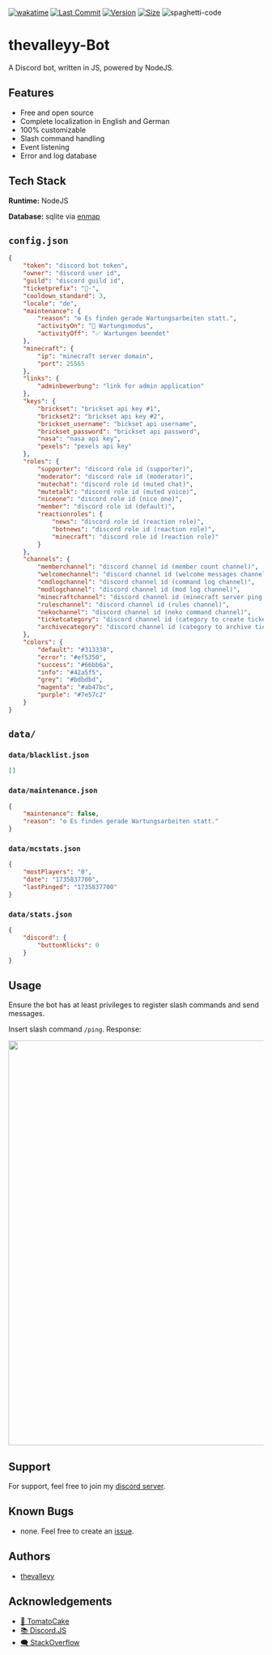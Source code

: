 [![wakatime](https://wakatime.com/badge/user/578854e6-3cc8-43e1-9bf4-3f5a8987960e/project/6d52e518-27b2-4632-857d-36fee6462aa6.svg)](https://wakatime.com)
[![Last Commit](https://img.shields.io/github/last-commit/thevalleyy-NetWork/thevalleyy-Bot/master?style=plastic)](https://github.com/thevalleyy-NetWork/thevalleyy-Bot/commits/master)
[![Version](https://img.shields.io/github/package-json/v/thevalleyy-NetWork/thevalleyy-Bot?style=plastic)](https://github.com/thevalleyy-NetWork/thevalleyy-Bot/blob/master/package.json#L3)
[![Size](https://img.shields.io/github/languages/code-size/thevalleyy-NetWork/thevalleyy-Bot?style=plastic)](https://www.youtube.com/watch?v=DgJS2tQPGKQ)
![spaghetti-code](https://3ds.eiphax.tech/img/spaghetti.svg)

# thevalleyy-Bot

A Discord bot, written in JS, powered by NodeJS.

## Features

-   Free and open source
-   Complete localization in English and German
-   100% customizable
-   Slash command handling
-   Event listening
-   Error and log database

## Tech Stack

**Runtime:** NodeJS

**Database:** sqlite via [enmap](https://www.npmjs.com/package/enmap)

## `config.json`

```json
{
    "token": "discord bot token",
    "owner": "discord user id",
    "guild": "discord guild id",
    "ticketprefix": "🎫-",
    "cooldown_standard": 3,
    "locale": "de",
    "maintenance": {
        "reason": "⚙ Es finden gerade Wartungsarbeiten statt.",
        "activityOn": "🛑 Wartungsmodus",
        "activityOff": "✅ Wartungen beendet"
    },
    "minecraft": {
        "ip": "minecraft server domain",
        "port": 25565
    },
    "links": {
        "adminbewerbung": "link for admin application"
    },
    "keys": {
        "brickset": "brickset api key #1",
        "brickset2": "brickset api key #2",
        "brickset_username": "bickset api username",
        "brickset_password": "brickset api password",
        "nasa": "nasa api key",
        "pexels": "pexels api key"
    },
    "roles": {
        "supporter": "discord role id (supporter)",
        "moderator": "discord role id (moderator)",
        "mutechat": "discord role id (muted chat)",
        "mutetalk": "discord role id (muted voice)",
        "niceone": "discord role id (nice one)",
        "member": "discord role id (default)",
        "reactionroles": {
            "news": "discord role id (reaction role)",
            "botnews": "discord role id (reaction role)",
            "minecraft": "discord role id (reaction role)"
        }
    },
    "channels": {
        "memberchannel": "discord channel id (member count channel)",
        "welcomechannel": "discord channel id (welcome messages channel)",
        "cmdlogchannel": "discord channel id (command log channel)",
        "modlogchannel": "discord channel id (mod log channel)",
        "minecraftchannel": "discord channel id (minecraft server ping channel)",
        "ruleschannel": "discord channel id (rules channel)",
        "nekochannel": "discord channel id (neko command channel)",
        "ticketcategory": "discord channel id (category to create tickets in)",
        "archivecategory": "discord channel id (category to archive tickets in)"
    },
    "colors": {
        "default": "#313338",
        "error": "#ef5350",
        "success": "#66bb6a",
        "info": "#42a5f5",
        "grey": "#bdbdbd",
        "magenta": "#ab47bc",
        "purple": "#7e57c2"
    }
}
```

## `data/`

### `data/blacklist.json`

```json
[]
```

### `data/maintenance.json`

```json
{
    "maintenance": false,
    "reason": "⚙ Es finden gerade Wartungsarbeiten statt."
}
```

### `data/mcstats.json`

```json
{
    "mostPlayers": "0",
    "date": "1735837700",
    "lastPinged": "1735837700"
}
```

### `data/stats.json`

```json
{
    "discord": {
        "buttonKlicks": 0
    }
}
```

## Usage

Ensure the bot has at least privileges to register slash commands and send messages.

Insert slash command `/ping`. Response:

<img src="https://i.imgur.com/jOUoRxj.png" width="800" />

## Support

For support, feel free to join my [discord server](https://discord.gg/DkEnwxNqeX).

## Known Bugs

-   none. Feel free to create an [issue](https://github.com/thevalleyy-NetWork/thevalleyy-Bot/issues/new).

## Authors

-   [thevalleyy](https://www.github.com/thevalleyy)

## Acknowledgements

-   [🧠 TomatoCake](https://github.com/DEVTomatoCake)
-   [📚 Discord.JS](https://discord.js.org/#/)
-   [🗨 StackOverflow](https://stackoverflow.com)
